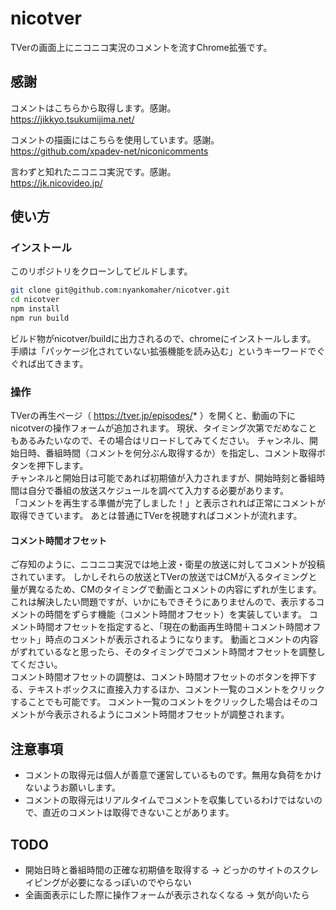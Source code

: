 # nicotver
TVerの画面上にニコニコ実況のコメントを流すChrome拡張です。

## 感謝

コメントはこちらから取得します。感謝。  
https://jikkyo.tsukumijima.net/  

コメントの描画にはこちらを使用しています。感謝。  
https://github.com/xpadev-net/niconicomments

言わずと知れたニコニコ実況です。感謝。  
https://jk.nicovideo.jp/


## 使い方

### インストール

このリポジトリをクローンしてビルドします。
```sh
git clone git@github.com:nyankomaher/nicotver.git
cd nicotver
npm install
npm run build
```

ビルド物がnicotver/buildに出力されるので、chromeにインストールします。  
手順は「パッケージ化されていない拡張機能を読み込む」というキーワードでぐぐれば出てきます。

### 操作

TVerの再生ページ（ https://tver.jp/episodes/* ）を開くと、動画の下にnicotverの操作フォームが追加されます。
現状、タイミング次第でだめなこともあるみたいなので、その場合はリロードしてみてください。
チャンネル、開始日時、番組時間（コメントを何分ぶん取得するか）を指定し、コメント取得ボタンを押下します。  
チャンネルと開始日は可能であれば初期値が入力されますが、開始時刻と番組時間は自分で番組の放送スケジュールを調べて入力する必要があります。  
「コメントを再生する準備が完了しました！」と表示されれば正常にコメントが取得できています。
あとは普通にTVerを視聴すればコメントが流れます。

#### コメント時間オフセット

ご存知のように、ニコニコ実況では地上波・衛星の放送に対してコメントが投稿されています。
しかしそれらの放送とTVerの放送ではCMが入るタイミングと量が異なるため、CMのタイミングで動画とコメントの内容にずれが生じます。
これは解決したい問題ですが、いかにもできそうにありませんので、表示するコメントの時間をずらす機能（コメント時間オフセット）を実装しています。
コメント時間オフセットを指定すると、「現在の動画再生時間＋コメント時間オフセット」時点のコメントが表示されるようになります。
動画とコメントの内容がずれているなと思ったら、そのタイミングでコメント時間オフセットを調整してください。  
コメント時間オフセットの調整は、コメント時間オフセットのボタンを押下する、テキストボックスに直接入力するほか、コメント一覧のコメントをクリックすることでも可能です。
コメント一覧のコメントをクリックした場合はそのコメントが今表示されるようにコメント時間オフセットが調整されます。


## 注意事項

- コメントの取得元は個人が善意で運営しているものです。無用な負荷をかけないようお願いします。
- コメントの取得元はリアルタイムでコメントを収集しているわけではないので、直近のコメントは取得できないことがあります。

## TODO

- 開始日時と番組時間の正確な初期値を取得する → どっかのサイトのスクレイピングが必要になるっぽいのでやらない
- 全画面表示にした際に操作フォームが表示されなくなる → 気が向いたら